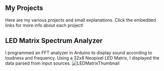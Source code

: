 ## My Projects

Here are my various projects and small explanations. Click the embedded links for more info about each project!

## LED Matrix Spectrum Analyzer

I programmed an FFT analyzer in Arduino to display sound according to loudness and frequency. Using a 32x8 Neopixel LED Matrix, I displayed the data parsed from input sources. 
![LEDMatrixThumbnail](https://user-images.githubusercontent.com/64446009/124314501-5ae38600-db27-11eb-8300-bf81c78d73fe.jpeg)
